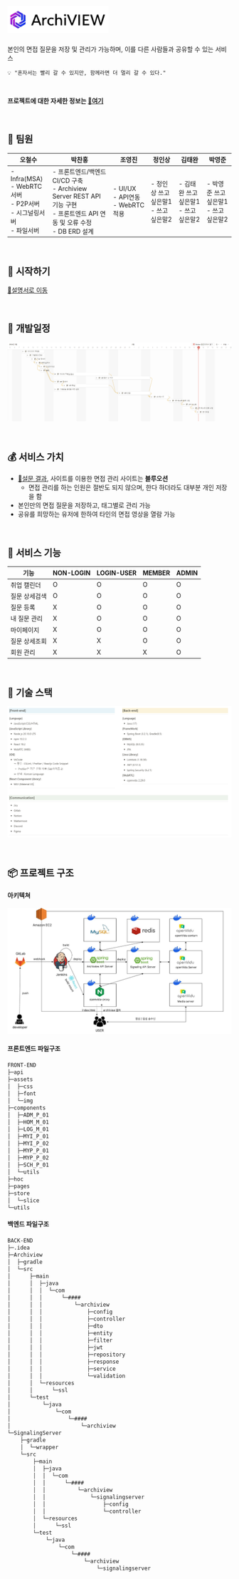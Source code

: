 # <img src="Readme/symbolLogo-removebg-preview.png" height="60">

본인의 면접 질문을 저장 및 관리가 가능하며, 이를 다른 사람들과 공유할 수 있는 서비스

```
💡 "혼자서는 빨리 갈 수 있지만, 함께라면 더 멀리 갈 수 있다."
```

<br>

**프로젝트에 대한 자세한 정보는 [🔗여기](https://www.notion.so/ArchiVIEW-f80411bf395f423a83470e3752959183)**

<br>

## 👦 팀원

| 오철수                                                                        | 박찬홍                                                                                                                         | 조영진                                | 정인상                                | 김태완                                | 박영준                                |
| ----------------------------------------------------------------------------- | ------------------------------------------------------------------------------------------------------------------------------ | ------------------------------------- | ------------------------------------- | ------------------------------------- | ------------------------------------- |
| - Infra(MSA)<br> - WebRTC서버<br> - P2P서버<br> - 시그널링서버<br> - 파일서버 | - 프론트엔드/백엔드 CI/CD 구축<br>- Archiview Server REST API 기능 구현<br>- 프론트엔드 API 연동 및 오류 수정<br>- DB ERD 설계 | - UI/UX<br>- API연동<br>- WebRTC 적용 | - 정인상 쓰고싶은말1<br>- 쓰고싶은말2 | - 김태완 쓰고싶은말1<br>- 쓰고싶은말2 | - 박영준 쓰고싶은말1<br>- 쓰고싶은말2 |

<br>

## 🚩 시작하기

[🔗설명서로 이동](exec/README.md)

<br>

## 📅 개발일정

![개발 일정](Readme/개발일정.PNG)

<br>

## 💰 서비스 가치

- [🔗설문 결과](https://leeward-letter-425.notion.site/256e4cf5a94e4b3cab78c7bac1204b3d), 사이트를 이용한 면접 관리 사이트는 **블루오션**
  - 면접 관리를 하는 인원은 절반도 되지 않으며, 한다 하더라도 대부분 개인 저장을 함
- 본인만의 면접 질문을 저장하고, 태그별로 관리 가능
- 공유를 희망하는 유저에 한하여 타인의 면접 영상을 열람 가능

<br>

## 🔧 서비스 기능

| 기능          | NON-LOGIN | LOGIN-USER | MEMBER | ADMIN |
| ------------- | --------- | ---------- | ------ | ----- |
| 취업 캘린더   | O         | O          | O      | O     |
| 질문 상세검색 | O         | O          | O      | O     |
| 질문 등록     | X         | O          | O      | O     |
| 내 질문 관리  | X         | O          | O      | O     |
| 마이페이지    | X         | O          | O      | O     |
| 질문 상세조회 | X         | X          | O      | O     |
| 회원 관리     | X         | X          | X      | O     |

<br>

## 🧰 기술 스택

![기술 스택](Readme/기술_스택.PNG)

<br>

## 📦 프로젝트 구조

#### 아키텍쳐

![아키텍쳐](Readme/archiview_아키텍쳐.JPG)

#### 프론트엔드 파일구조

```
FRONT-END
├─api
├─assets
│  ├─css
│  ├─font
│  └─img
├─components
│  ├─ADM_P_01
│  ├─HOM_M_01
│  ├─LOG_M_01
│  ├─MYI_P_01
│  ├─MYI_P_02
│  ├─MYP_P_01
│  ├─MYP_P_02
│  ├─SCH_P_01
│  └─utils
├─hoc
├─pages
├─store
│  └─slice
└─utils
```

#### 백엔드 파일구조

```
BACK-END
├─.idea
├─Archiview
│  ├─gradle
│  └─src
│      ├─main
│      │  ├─java
│      │  │  └─com
│      │  │      └─####
│      │  │          └─archiview
│      │  │              ├─config
│      │  │              ├─controller
│      │  │              ├─dto
│      │  │              ├─entity
│      │  │              ├─filter
│      │  │              ├─jwt
│      │  │              ├─repository
│      │  │              ├─response
│      │  │              ├─service
│      │  │              └─validation
│      │  └─resources
│      │      └─ssl
│      └─test
│          └─java
│              └─com
│                  └─####
│                      └─archiview
└─SignalingServer
    ├─gradle
    │  └─wrapper
    └─src
        ├─main
        │  ├─java
        │  │  └─com
        │  │      └─####
        │  │          └─archiview
        │  │              └─signalingserver
        │  │                  ├─config
        │  │                  └─controller
        │  └─resources
        │      └─ssl
        └─test
            └─java
                └─com
                    └─####
                        └─archiview
                            └─signalingserver

```
